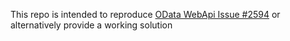 This repo is intended to reproduce [OData WebApi Issue #2594](https://github.com/OData/WebApi/issues/2594) or alternatively provide a working solution
